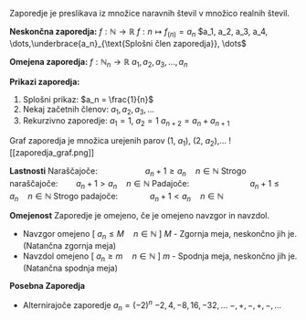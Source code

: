  Zaporedje je preslikava iz množice naravnih števil v množico realnih števil.
 
**Neskončna zaporedja:**
 $f: \mathbb{N} \rightarrow \mathbb{R}$
 $f: n \mapsto f_{(n)}=a_n$
$a_1, a_2, a_3, a_4, \dots,\underbrace{a_n}_{\text{Splošni člen zaporedja}}, \dots$

**Omejena zaporedja:**
 $f: \mathbb{N}_n \rightarrow \mathbb{R}$
  $a_1, a_2, a_3,..., a_n$

**Prikazi zaporedja:**
1. Splošni prikaz:
$a_n = \frac{1}{n}$
2. Nekaj začetnih členov:
$a_1, a_2, a_3,\dots$
3. Rekurzivno zaporedje:
$a_1 = 1$, $a_2 = 1$
$a_{n + 2} = a_n + a_{n + 1}$


Graf zaporedja je množica urejenih parov (1, $a_1$), (2, $a_2$),...
![[zaporedja_graf.png]]

**Lastnosti**
Naraščajoče:$\qquad \qquad \quad \; a_n + 1 \geq a_n \quad n \in \mathbb{N}$
Strogo naraščajoče:$\qquad a_n + 1 > a_n \quad n \in \mathbb{N}$
Padajoče:$\qquad \qquad \qquad \;\;\: a_n + 1 \leq a_n \quad n \in \mathbb{N}$
Strogo padajoče:$\qquad \quad \:\: a_n + 1 < a_n \quad n \in \mathbb{N}$

**Omejenost**
Zaporedje je omejeno, če je omejeno navzgor in navzdol.
- Navzgor omejeno \[ $a_n \leq M \quad n \in \mathbb{N}$ ]
$M$ - Zgornja meja, neskončno jih je. (Natančna zgornja meja)
- Navzdol omejeno \[ $a_n \geq m \quad n \in \mathbb{N}$ ]
$m$ - Spodnja meja, neskončno jih je. (Natančna spodnja meja)

**Posebna Zaporedja**
- Alternirajoče zaporedje
$a_n = (-2)^n$
$-2, 4, -8, 16, -32,\dots$
$-, +, -, +, -,\dots$